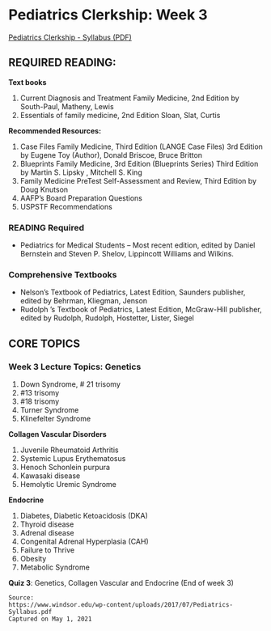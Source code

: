 # Pediatrics Clerkship: Week 3

[Pediatrics Clerkship - Syllabus (PDF)](/usmle/peds/Pediatrics-Syllabus.pdf)

## REQUIRED READING:

**Text books**

1. Current Diagnosis and Treatment Family Medicine, 2nd Edition by South-Paul, Matheny, Lewis
2. Essentials of family medicine, 2nd Edition Sloan, Slat, Curtis

**Recommended Resources:**

1. Case Files Family Medicine, Third Edition (LANGE Case Files) 3rd Edition by Eugene
Toy (Author), Donald Briscoe, Bruce Britton
2. Blueprints Family Medicine, 3rd Edition (Blueprints Series) Third Edition by Martin S.
Lipsky , Mitchell S. King
3. Family Medicine PreTest Self-Assessment and Review, Third Edition by Doug Knutson
4. AAFP’s Board Preparation Questions
5. USPSTF Recommendations

### READING Required

* Pediatrics for Medical Students – Most recent edition, edited by Daniel Bernstein and Steven P. Shelov, Lippincott Williams and Wilkins.

### Comprehensive Textbooks

* Nelson’s Textbook of Pediatrics, Latest Edition, Saunders publisher, edited by Behrman, Kliegman, Jenson
* Rudolph ’s Textbook of Pediatrics, Latest Edition, McGraw-Hill publisher, edited by Rudolph, Rudolph, Hostetter, Lister, Siegel

## CORE TOPICS

### Week 3 Lecture Topics: Genetics

1. Down Syndrome, # 21 trisomy
2. #13 trisomy
3. #18 trisomy
4. Turner Syndrome
5. Klinefelter Syndrome

**Collagen Vascular Disorders**

1. Juvenile Rheumatoid Arthritis
2. Systemic Lupus Erythematosus
3. Henoch Schonlein purpura
4. Kawasaki disease
5. Hemolytic Uremic Syndrome

**Endocrine**

1. Diabetes, Diabetic Ketoacidosis (DKA)
2. Thyroid disease
3. Adrenal disease
4. Congenital Adrenal Hyperplasia (CAH)
5. Failure to Thrive
6. Obesity
7. Metabolic Syndrome

**Quiz 3**: Genetics, Collagen Vascular and Endocrine (End of week 3)

```
Source:
https://www.windsor.edu/wp-content/uploads/2017/07/Pediatrics-Syllabus.pdf
Captured on May 1, 2021
```
